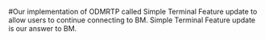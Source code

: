 #Our implementation of ODMRTP called Simple Terminal Feature update to allow users to continue connecting to BM. Simple Terminal Feature update is our answer to BM.
